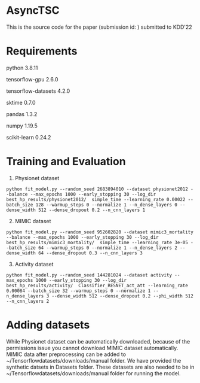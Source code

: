 # AsyncTSC
This is the source code for the paper (submission id: ) submitted to KDD'22

# Requirements
python                    3.8.11

tensorflow-gpu            2.6.0

tensorflow-datasets       4.2.0

sktime                    0.7.0

pandas                    1.3.2

numpy                     1.19.5

scikit-learn              0.24.2


# Training and Evaluation
1. Physionet dataset

```
python fit_model.py --random_seed 2683894010 --dataset physionet2012 --balance --max_epochs 1000 --early_stopping 30 --log_dir best_hp_results/physionet2012/  simple_time --learning_rate 0.00022 --batch_size 128 --warmup_steps 0 --normalize 1 --n_dense_layers 0 --dense_width 512 --dense_dropout 0.2 --n_cnn_layers 1
```

2. MIMIC dataset

```
python fit_model.py --random_seed 952602820 --dataset mimic3_mortality --balance --max_epochs 1000 --early_stopping 30 --log_dir best_hp_results/mimic3_mortality/  simple_time --learning_rate 3e-05 --batch_size 64 --warmup_steps 0 --normalize 1 --n_dense_layers 2 --dense_width 64 --dense_dropout 0.3 --n_cnn_layers 3
```

3. Activity dataset

```
python fit_model.py --random_seed 144281024 --dataset activity --max_epochs 1000 --early_stopping 30 --log_dir best_hp_results/activity/  Classifier_RESNET_act_att --learning_rate 0.00084 --batch_size 32 --warmup_steps 0 --normalize 1 --n_dense_layers 3 --dense_width 512 --dense_dropout 0.2 --phi_width 512 --n_cnn_layers 2
```

# Adding datasets

While Physionet dataset can be automatically downloaded, because of the permissions issue you cannot download MIMIC dataset automatically. MIMIC data after preprocessing can be added to ~/Tensorflowdatasets/downloads/manual folder. We have provided the synthetic datsets in Datasets folder. These datasets are also needed to be in ~/Tensorflowdatasets/downloads/manual folder for running the model.
